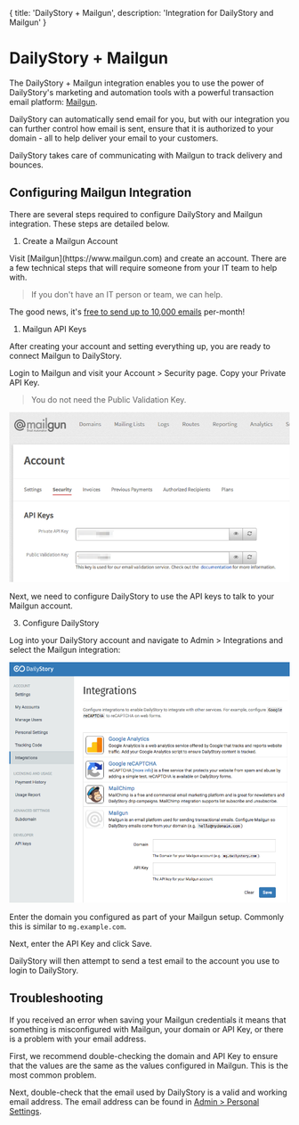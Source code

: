 {
	title: 'DailyStory + Mailgun',
	description: 'Integration for DailyStory and Mailgun'
}
# DailyStory + Mailgun
The DailyStory + Mailgun integration enables you to use the power of DailyStory's marketing and automation tools with a powerful transaction email platform: [Mailgun](https://www.mailgun.com/).

DailyStory can automatically send email for you, but with our integration you can further control how email is sent, ensure that it is authorized to your domain - all to help deliver your email to your customers.
	
DailyStory takes care of communicating with Mailgun to track delivery and bounces.

## Configuring Mailgun Integration
There are several steps required to configure DailyStory and Mailgun integration. These steps are detailed below.

<ol class="step"><li value="1">Create a Mailgun Account</li></ol>
Visit [Mailgun](https://www.mailgun.com) and create an account. There are a few technical steps that will require someone from your IT team to help with.

> If you don't have an IT person or team, we can help.

The good news, it's [free to send up to 10,000 emails](https://www.mailgun.com/pricing-1) per-month!

<ol class="step"><li value="1">Mailgun API Keys</li></ol>
After creating your account and setting everything up, you are ready to connect Mailgun to DailyStory.

Login to Mailgun and visit your Account > Security page. Copy your Private API Key. 

> You do not need the Public Validation Key.

![DailyStory + Mailgun API Keys](/articles/integrations/mailgun-01.png "DailyStory + Mailgun API Keys")

Next, we need to configure DailyStory to use the API keys to talk to your Mailgun account.

<ol class="step"><li value="3">Configure DailyStory</li></ol>
Log into your DailyStory account and navigate to Admin > Integrations and select the Mailgun integration:

![DailyStory + Mailgun](/articles/integrations/mailgun-02.png "DailyStory + Mailgun")

Enter the domain you configured as part of your Mailgun setup. Commonly this is similar to <code>mg.example.com</code>.

Next, enter the API Key and click Save.

DailyStory will then attempt to send a test email to the account you use to login to DailyStory.

## Troubleshooting
If you received an error when saving your Mailgun credentials it means that something is misconfigured with Mailgun, your domain or API Key, or there is a problem with your email address.

First, we recommend double-checking the domain and API Key to ensure that the values are the same as the values configured in Mailgun. This is the most common problem.

Next, double-check that the email used by DailyStory is a valid and working email address. The email address can be found in [Admin > Personal Settings](/account/personal-settings). 